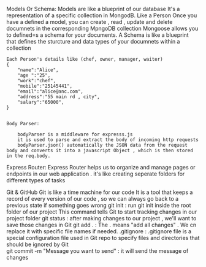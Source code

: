 Models Or Schema:
    Models are like a blueprint of our database
    It's a representation of a specific collection in MongodB. Like a Person
    Once you have a defined a model, you can create , read , update and delete documnets in the corresponding MpngoDB collection
    Mongoose allows you to defined=s a schema for your documents. A Schema is like a blueprint that defines the sturcture and data types of your documnets within a collection 

    Each Person's details like (chef, owner, manager, waiter)
    {
        "name":"Alice",
        "age ":"25",
        "work":"chef",
        "mobile":"25145441",
        "email":"alice@anc.com",
        "address":"55 main rd , city",
        "salary":"65000",
    }


    Body Parser:

        bodyParser is a middleware for expresss.js
        it is used to parse and extract the body of incoming http requests
        bodyParser.json() automatically the JSON data from the request body and converts it into a javascript Object , which is then stored in the req.body.

Express Router:
    Express Router helps us to organize and manage pages or endpoints in our web application . it's like creating seperate folders for different types of tasks


Git & GitHub
    Git is like a time machine for our code 
    It is a tool that keeps a record of every version of our code , so we can always go back to a previous state if something goes wrong
git init : run git init inside the root folder of our project 
            This command tells Git to start tracking changes in our project folder
git status : after making changes to our project , we'll want to save those changes in Git
git add . : The . means "add all changes" . We cn replace it with specific file names if needed.
.gitignore : .gitignore file is a special configuration file used in Git repo to specify files 
            and directories that should be ignored by Git               
git commit -m "Message you want to send" : it will send the message of changes
